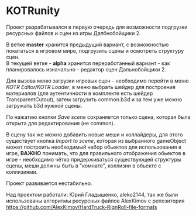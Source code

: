 # KOTRunity

Проект разрабатывался в первую очередь для возможности подгрузки ресурсных файлов и сцен из игры Далбнобойщики 2.

В ветке **master** хранится предыдущий вариант, с возможностью покататься в игровом мире, подгрузить сцены и осмотреть структуру сцен. <br>
В текущей ветке - **alpha** хранится переработанный вариант - как планировалось изначально - редактор сцен Дальнобойщики 2.

Для вызова меню загрузки игровых сцен - необходимо перейти в меню *KOTR Editor/KOTR Loader*, в меню выбрать шейдер для построения материалов (для аутентичности в комплекте есть шейдер TransparentCutout), затем загрузить common.b3d и за тем уже можно загружать b3d нужной сцены.

По нажатию кнопки *Save scene* сохраняется только сцена, которая была открыта для редактирования (не common).

В сцену так же можно добавить новые меши и коллайдеры, для этого существует кнопка *Import to scene*, которая из выбранного gameObject может построить необходимый набор обьектов для использования в игре, **ВАЖНО** понимать, что для правильного отображения обьектов в игре - необходимо чётко придерживаться существующей структуры сцены, меши должны быть в "комнате", коллизии в обьекте с коллизиями.

Проект развивается нестабильно.

Над проектом работали: Юрий Гладышенко, aleko2144, так же были использованы алгоритмы ресурсных файлов AlexKimov с репозитория https://github.com/AlexKimov/HardTruck-RignRoll-file-formats
